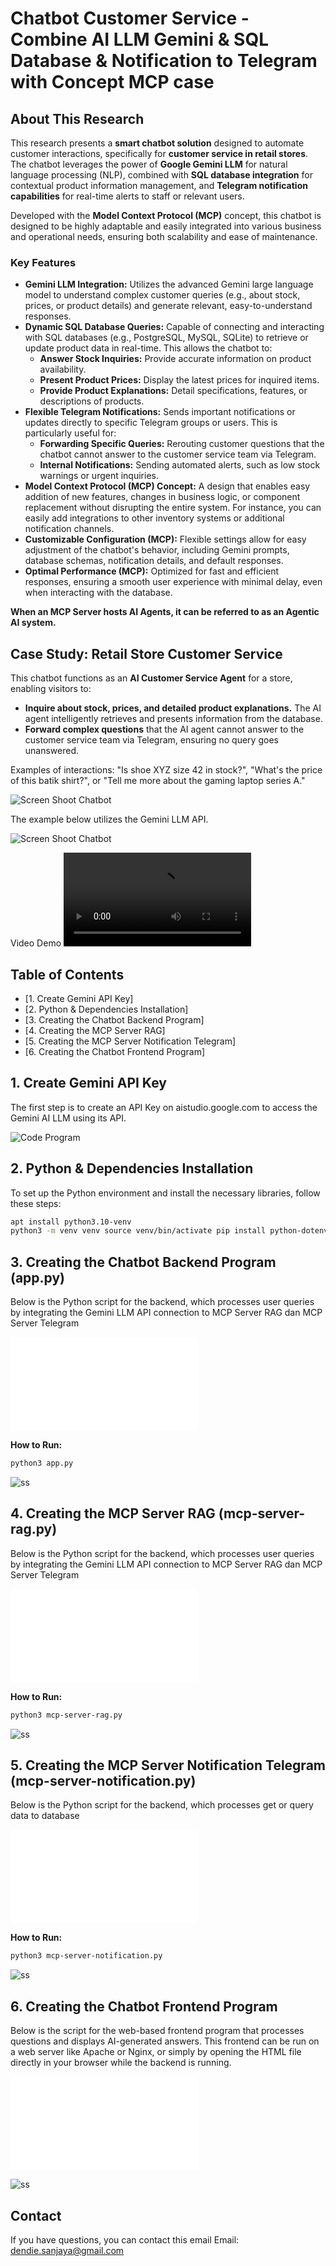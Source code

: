 # Chatbot Customer Service - Combine AI LLM Gemini & SQL Database & Notification to Telegram with Concept MCP case

## About This Research

This research presents a **smart chatbot solution** designed to automate customer interactions, specifically for **customer service in retail stores**. The chatbot leverages the power of **Google Gemini LLM** for natural language processing (NLP), combined with **SQL database integration** for contextual product information management, and **Telegram notification capabilities** for real-time alerts to staff or relevant users.

Developed with the **Model Context Protocol (MCP)** concept, this chatbot is designed to be highly adaptable and easily integrated into various business and operational needs, ensuring both scalability and ease of maintenance.

### Key Features

* **Gemini LLM Integration:** Utilizes the advanced Gemini large language model to understand complex customer queries (e.g., about stock, prices, or product details) and generate relevant, easy-to-understand responses.
* **Dynamic SQL Database Queries:** Capable of connecting and interacting with SQL databases (e.g., PostgreSQL, MySQL, SQLite) to retrieve or update product data in real-time. This allows the chatbot to:
    * **Answer Stock Inquiries:** Provide accurate information on product availability.
    * **Present Product Prices:** Display the latest prices for inquired items.
    * **Provide Product Explanations:** Detail specifications, features, or descriptions of products.
* **Flexible Telegram Notifications:** Sends important notifications or updates directly to specific Telegram groups or users. This is particularly useful for:
    * **Forwarding Specific Queries:** Rerouting customer questions that the chatbot cannot answer to the customer service team via Telegram.
    * **Internal Notifications:** Sending automated alerts, such as low stock warnings or urgent inquiries.
* **Model Context Protocol (MCP) Concept:** A design that enables easy addition of new features, changes in business logic, or component replacement without disrupting the entire system. For instance, you can easily add integrations to other inventory systems or additional notification channels.
* **Customizable Configuration (MCP):** Flexible settings allow for easy adjustment of the chatbot's behavior, including Gemini prompts, database schemas, notification details, and default responses.
* **Optimal Performance (MCP):** Optimized for fast and efficient responses, ensuring a smooth user experience with minimal delay, even when interacting with the database.

**When an MCP Server hosts AI Agents, it can be referred to as an Agentic AI system.**

## Case Study: Retail Store Customer Service

This chatbot functions as an **AI Customer Service Agent** for a store, enabling visitors to:

* **Inquire about stock, prices, and detailed product explanations.** The AI agent intelligently retrieves and presents information from the database.
* **Forward complex questions** that the AI agent cannot answer to the customer service team via Telegram, ensuring no query goes unanswered.

Examples of interactions: "Is shoe XYZ size 42 in stock?", "What's the price of this batik shirt?", or "Tell me more about the gaming laptop series A."


![Screen Shoot Chatbot](./ss/architecture.png)


The example below utilizes the Gemini LLM API.

![Screen Shoot Chatbot](./ss/demo.jpg)


Video Demo  ![Video Demo - Chatbot](./ss/demo.mp4)


## Table of Contents

  * [1. Create Gemini API Key]
  * [2. Python & Dependencies Installation]
  * [3. Creating the Chatbot Backend Program]
  * [4. Creating the MCP Server RAG]
  * [5. Creating the MCP Server Notification Telegram]
  * [6. Creating the Chatbot Frontend Program]


## 1\. Create Gemini API Key

The first step is to create an API Key on aistudio.google.com to access the Gemini AI LLM using its API.

![Code Program](./ss/1.png)

## 2\. Python & Dependencies Installation

To set up the Python environment and install the necessary libraries, follow these steps:

```bash
apt install python3.10-venv
python3 -m venv venv source venv/bin/activate pip install python-dotenv Flask requests langchain-google-genai langchain pyTelegramBotAPI
```

## 3\. Creating the Chatbot Backend Program (app.py)

Below is the Python script for the backend, which processes user queries by integrating the Gemini LLM API connection to MCP Server RAG dan MCP Server Telegram

![Code Program Backend](./app.py)

**How to Run:**

```bash
python3 app.py
```

![ss](./ss/server-utama.jpg)


## 4\. Creating the MCP Server RAG  (mcp-server-rag.py)

Below is the Python script for the backend, which processes user queries by integrating the Gemini LLM API connection to MCP Server RAG dan MCP Server Telegram

![Code Program Backend](./mcp-server-rag.py)

**How to Run:**

```bash
python3 mcp-server-rag.py
```

![ss](./ss/mcp-server-rag.jpg)


## 5\. Creating the MCP Server Notification Telegram (mcp-server-notification.py)

Below is the Python script for the backend, which processes get or query data to database 

![Code Program Backend](./mcp-server-notification.py)

**How to Run:**

```bash
python3 mcp-server-notification.py
```

![ss](./ss/mcp-server-notification.jpg)


## 6\. Creating the Chatbot Frontend Program

Below is the script for the web-based frontend program that processes questions and displays AI-generated answers. This frontend can be run on a web server like Apache or Nginx, or simply by opening the HTML file directly in your browser while the backend is running.

![Code Program Frontend](./frontend.html)

![ss](./ss/demo.jpg)

## Contact

If you have questions, you can contact this email
Email: dendie.sanjaya@gmail.com
